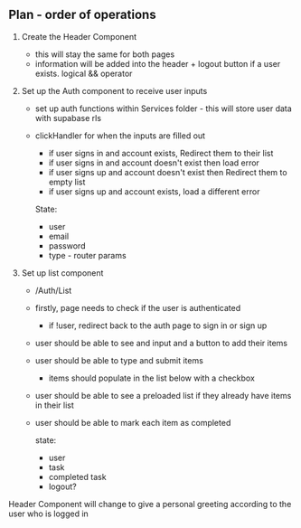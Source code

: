 ## Plan - order of operations

1) Create the Header Component
    - this will stay the same for both pages 
    - information will be added into the header + logout button if a user exists. logical && operator

2) Set up the Auth component to receive user inputs 
    <!-- - /Auth/Sign-in or Sign-up
    - basic html and css to make the page functional -->
    - set up auth functions within Services folder - this will store user data with supabase rls
    - clickHandler for when the inputs are filled out 
        - if user signs in and account exists, Redirect them to their list
        - if user signs in and account doesn't exist then load error
        - if user signs up and account doesn't exist then Redirect them to empty list
        - if user signs up and account exists, load a different error 

        State: 
        - user
        - email
        - password 
        - type - router params

3) Set up list component 
    - /Auth/List
    - firstly, page needs to check if the user is authenticated
        - if !user, redirect back to the auth page to sign in or sign up 
    - user should be able to see and input and a button to add their items
    - user should be able to type and submit items 
        - items should populate in the list below with a checkbox 
    - user should be able to see a preloaded list if they already have items in their list 
    - user should be able to mark each item as completed 

        state: 
        - user
        - task 
        - completed task
        - logout? 
    
Header Component will change to give a personal greeting according to the user who is logged in 